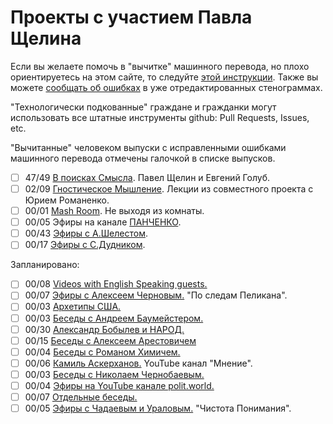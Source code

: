 # Проекты с участием Павла Щелина

Если вы желаете помочь в "вычитке" машинного перевода, но плохо ориентируетесь на этом сайте, то следуйте [этой инструкции](/guides/md_download.md).
Также вы можете [сообщать об ошибках](/guides/error_report.md) в уже отредактированных стенограммах.

"Технологически подкованные" граждане и гражданки могут использовать все штатные инструменты github: Pull Requests, Issues, etc.

"Вычитанные" человеком выпуски с исправленными ошибками машинного перевода отмечены галочкой в списке выпусков.

- [ ] 47/49 [В поисках Смысла](InSearchOfMeaning/README.md). Павел Щелин и Евгений Голуб.
- [ ] 02/09 [Гностическое Мышление](GnosticThinking/README.md). Лекции из совместного проекта с Юрием Романенко.
- [ ] 00/01 [Mash Room](Mash/README.md). Не выходя из комнаты.
- [ ] 00/05 Эфиры на канале [ПАНЧЕНКО](Panchenko/README.md).
- [ ] 00/43 [Эфиры с А.Шелестом](Shelest/README.md).
- [ ] 00/17 [Эфиры с С.Дудником](Dudnik/README.md).

Запланировано:

- [ ] 00/08 [Videos with English Speaking guests.](English/README.md)
- [ ] 00/07 [Эфиры с Алексеем Черновым.](Chernov/README.md) "По следам Пеликана".
- [ ] 00/03 [Архетипы США.](Usa/README.md)
- [ ] 00/03 [Беседы с Андреем Баумейстером.](Baumeister/README.md)
- [ ] 00/30 [Александр Бобылев и НАРОД.](Bobileff/README.md)
- [ ] 00/15 [Беседы с Алексеем Арестовичем](Arestovich/README.md)
- [ ] 00/04 [Беседы с Романом Химичем.](Khimich/README.md)
- [ ] 00/06 [Камиль Аскерханов.](Mnenie/README.md) YouTube канал "Мнение".
- [ ] 00/03 [Беседы с Николаем Чернобаевым.](Chernobaev/README.md)
- [ ] 00/04 [Эфиры на YouTube канале polit.world.](PolitWorld/README.md)
- [ ] 00/07 [Отдельные беседы.](Singles/README.md)
- [ ] 00/05 [Эфиры с Чадаевым и Ураловым.](Uralov/README.md) "Чистота Понимания".
